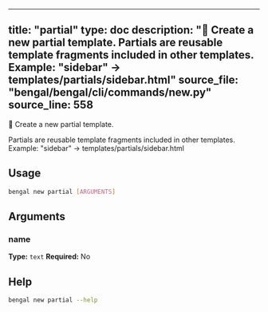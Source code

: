 
---
title: "partial"
type: doc
description: "🧩 Create a new partial template.  Partials are reusable template fragments included in other templates. Example: \"sidebar\" → templates/partials/sidebar.html"
source_file: "bengal/bengal/cli/commands/new.py"
source_line: 558
---

🧩 Create a new partial template.

Partials are reusable template fragments included in other templates.
Example: "sidebar" → templates/partials/sidebar.html


## Usage

```bash
bengal new partial [ARGUMENTS]
```

## Arguments

### name

**Type:** `text`
**Required:** No





## Help

```bash
bengal new partial --help
```
